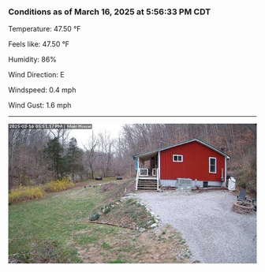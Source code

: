 ### Conditions as of March 16, 2025 at 5:56:33 PM CDT 

Temperature: 47.50 &deg;F

Feels like: 47.50 &deg;F

Humidity: 86%

Wind Direction: E

Windspeed: 0.4 mph

Wind Gust: 1.6 mph

---

<img src="./images/latest.jpeg"/>

